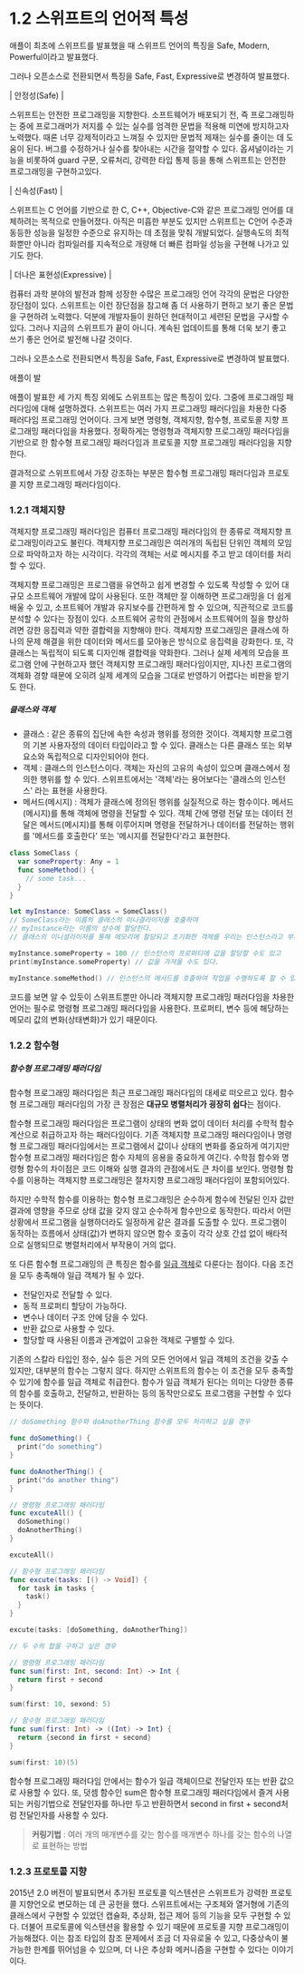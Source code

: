 # 1.2 스위프트의 언어적 특성

애플이 최초에 스위프트를 발표했을 때 스위프트 언어의 특징을 Safe, Modern, Powerful이라고 발표했다.

그러나 오픈소스로 전환되면서 특징을 Safe, Fast, Expressive로 변경하여 발표했다.

| 안정성(Safe) |

 스위프트는 안전한 프로그래밍을 지향한다. 소프트웨어가 배포되기 전, 즉 프로그래밍하는 중에 프로그래머가 저지를 수 있는 실수를 엄격한 문법을 적용해 미연에 방지하고자 노력했다. 때론 너무 강제적이라고 느껴질 수 있지만 문법적 제재는 실수를 줄이는 데 도움이 된다. 버그를 수정하거나 실수를 찾아내는 시간을 절약할 수 있다. 옵셔널이라는 기능을 비롯하여 guard 구문, 오류처리, 강력한 타입 통제 등을 통해 스위프트는 안전한 프로그래밍을 구현하고있다.

| 신속성(Fast) |

 스위프트는 C 언어를 기반으로 한 C, C++, Objective-C와 같은 프로그래밍 언어를 대체하려는 목적으로 만들어졌다. 아직은 미흡한 부분도 있지만 스위프트는 C언어 수준과 동등한 성능을 일정한 수준으로 유지하는 데 초점을 맞춰 개발되었다. 실행속도의 최적화뿐만 아니라 컴파일러를 지속적으로 개량해 더 빠른 컴파일 성능을 구현해 나가고 있기도 한다.

| 더나은 표현성(Expressive) |

 컴퓨터 과학 분야의 발전과 함께 성장한 수많은 프로그래밍 언어 각각의 문법은 다양한 장단점이 있다. 스위프트는 이런 장단점을 참고해 좀 더 사용하기 편하고 보기 좋은 문법을 구현하려 노력했다. 덕분에 개발자들이 원하던 현대적이고 세련된 문법을 구사할 수 있다. 그러나 지금의 스위프트가 끝이 아니다. 계속된 업데이트를 통해 더욱 보기 좋고 쓰기 좋은 언어로 발전해 나갈 것이다. 



그러나 오픈소스로 전환되면서 특징을 Safe, Fast, Expressive로 변경하여 발표했다.

애플이 발





애플이 발표한 세 가지 특징 외에도 스위프트는 많은 특징이 있다. 그중에 프로그래밍 패러다임에 대해 설명하겠다. 스위프트는 여러 가지 프로그래밍 패러다임을 차용한 다중 패러다임 프로그래밍 언어이다. 크게 보면 명령형, 객체지향, 함수형, 프로토콜 지향 프로그래밍 패러다임을 차용했다. 정확하게는 명령형과 객체지향 프로그래밍 패러다임을 기반으로 한 함수형 프로그래밍 패러다임과 프로토콜 지향 프로그래밍 패러다임을 지향한다. 

결과적으로 스위프트에서 가장 강조하는 부분은 함수형 프로그래밍 패러다임과 프로토콜 지향 프로그래밍 패러다임이다. 



### 1.2.1 객체지향

객체지향 프로그래밍 패러다임은 컴퓨터 프로그래밍 패러다임의 한 종류로 객체지향 프로그래밍이라고도 불린다. 객체지향 프로그래밍은 여러개의 독립된 단위인 객체의 모임으로 파악하고자 하는 시각이다. 각각의 객체는 서로 메시지를 주고 받고 데이터를 처리할 수 있다.

객체지향 프로그래밍은 프로그램을 유연하고 쉽게 변경할 수 있도록 작성할 수 있어 대규모 소프트웨어 개발에 많이 사용된다. 또한 객체만 잘 이해하면 프로그래밍을 더 쉽게 배울 수 있고, 소프트웨어 개발과 유지보수를 간편하게 할 수 있으며, 직관적으로 코드를 분석할 수 있다는 장점이 있다. 소프트웨어 공학의 관점에서 소프트웨어의 질을 향상하려면 강한 응집력과 약한 결합력을 지향해야 한다. 객체지향 프로그래밍은 클래스에 하나의 문제 해결을 위한 데이터와 메서드를 모아놓은 방식으로 응집력을 강화한다. 또, 각 클래스는 독립적이 되도록 디자인해 결합력을 약화한다. 그러나 실제 세계의 모습을 프로그램 안에 구현하고자 했던 객체지향 프로그래밍 패러다임이지만, 지나친 프로그램의 객체화 경향 때문에 오히려 실제 세계의 모습을 그대로 반영하기 어렵다는 비판을 받기도 한다.



##### 클래스와 객체

- 클래스 : 같은 종류의 집단에 속한 속성과 행위를 정의한 것이다. 객체지향 프로그램의 기본 사용자정의 데이터 타입이라고 할 수 있다. 클래스는 다른 클래스 또는 외부 요소와 독립적으로 디자인되어야 한다.
- 객체 : 클래스의 인스턴스이다. 객체는 자신의 고유의 속성이 있으며 클래스에서 정의한 행위를 할 수 있다. 스위프트에서는 '객체'라는 용어보다는 '클래스의 인스턴스' 라는 표현을 사용한다.
- 메서드(메시지) :  객체가 클래스에 정의된 행위를 실질적으로 하는 함수이다. 메서드(메시지)를 통해 객체에 명령을 전달할 수 있다. 객체 간에 명령 전달 또는 데이터 전달은 메서드(메시지)를 통해 이루어지며 명령을 전달하거나 데이터를 전달하는 행위를 '메서드를 호출한다' 또는 '메시지를 전달한다'라고 표현한다.

```swift
class SomeClass {
  var someProperty: Any = 1
  func someMethod() {
    // some task...
  }
}

let myInstance: SomeClass = SomeClass()
// SomeClass라는 이름의 클래스의 이니결라이저를 호출하여 
// myInstance라는 이름의 상수에 할당한다. 
// 클래스의 이니셜라이저를 통해 메모리에 할당되고 초기화한 객체를 우리는 인스턴스라고 부른다.

myInstance.someProperty = 100 // 인스턴스의 프로퍼티에 값을 할당할 수도 있고
print(myInstance.someProperty) // 값을 가져올 수도 있다.

myInstance.someMethod() // 인스턴스의 메서드를 호출하여 작업을 수행하도록 할 수 있다.
```

코드를 보면 알 수 있듯이 스위프트뿐만 아니라 객체지향 프로그래밍 패러다임을 차용한 언어는 필수로 명령형 프로그래밍 패러다임을 사용한다. 프로퍼티, 변수 등에 해당하는 메모리 값의 변화(상태변화)가 있기 때문이다.



### 1.2.2 함수형

##### 함수형 프로그래밍 패러다임

함수형 프로그래밍 패러다임은 최근 프로그래밍 패러다임의 대세로 떠오르고 있다. 함수형 프로그래밍 패러다임의 가장 큰 장점은 **대규모 병렬처리가 굉장히 쉽다**는 점이다. 

함수형 프로그래밍 패러다임은 프로그램이 상태의 변화 없이 데이터 처리를 수학적 함수 계산으로 취급하고자 하는 패러다임이다. 기존 객체지향 프로그래밍 패러다임이나 명령형 프로그래밍 패러다임에서는 프로그램에서 값이나 상태의 변화를 중요하게 여기지만 함수형 프로그래밍 패러다임은 함수 자체의 응용을 중요하게 여긴다. 수학점 함수와 명령형 함수의 차이점은 코드 이해와 실행 결과의 관점에서도 큰 차이를 보인다. 명령형 함수를 이용하는 객체지향 프로그래밍은 절차지향 프로그래밍 패러다임이 포함되어있다.

하지만 수학적 함수를 이용하는 함수형 프로그래밍은 순수하게 함수에 전달된 인자 값만 결과에 영향을 주므로 상태 값을 갖지 않고 순수하게 함수만으로 동작한다. 따라서 어떤 상황에서 프로그램을 실행하더라도 일정하게 같은 결과를 도출할 수 있다. 프로그램이 동작하는 흐름에서 상태(값)가 변하지 않으면 함수 호출이 각각 상호 간섭 없이 배타적으로 실행되므로 병렬처리에서 부작용이 거의 없다. 

또 다른 함수형 프로그래밍의 큰 특징은 함수를 [일급 객체](https://ko.wikipedia.org/wiki/일급_객체)로 다룬다는 점이다.  다음 조건을 모두 충족해야 일급 객체가 될 수 있다. 

- 전달인자로 전달할 수 있다.
- 동적 프로퍼티 할당이 가능하다.
- 변수나 데이터 구조 안에 담을 수 있다.
- 반환 값으로 사용할 수 있다.
- 할당할 때 사용된 이름과 관계없이 고유한 객체로 구별할 수 있다.

기존의 스칼라 타입인 정수, 실수 등은 거의 모든 언어에서 일급 객체의 조건을 갖출 수 있지만, 대부분의 함수는 그렇지 않다. 하지만 스위프트의 함수는 이 조건을 모두 충족할 수 있기에 함수를 일급 객체로 취급한다. 함수가 일급 객체가 된다는 의미는 다양한 종류의 함수를 호출하고, 전달하고, 반환하는 등의 동작만으로도 프로그램을 구현할 수 있다는 뜻이다. 

```swift
// doSomething 함수와 doAnotherThing 함수를 모두 처리하고 싶을 경우

func doSomething() {
  print("do something")
}

func doAnotherThing() {
  print("do another thing")
}

// 명령형 프로그래밍 패러다임
func excuteAll() {
  doSomething()
  doAnotherThing()
}

excuteAll()

// 함수형 프로그래밍 패러다임
func excute(tasks: [() -> Void]) {
  for task in tasks {
    task()
  }
}

excute(tasks: [doSomething, doAnotherThing])
```

```swift
// 두 수의 합을 구하고 싶은 경우

// 명령형 프로그래밍 패러다임
func sum(first: Int, second: Int) -> Int {
  return first + second
}

sum(first: 10, sexond: 5)

// 함수형 프로그래밍 패러다임
func sum(first: Int) -> ((Int) -> Int) {
  return {second in first + second}
}

sum(first: 10)(5)
```

함수형 프로그래밍 패러다임 안에서는 함수가 일급 객체이므로 전달인자 또는 반환 값으로 사용할 수 있다. 또, 덧셈 함수인 sum은 함수형 프로그래밍 패러다임에서 즐겨 사용되는 커링기법으로 전달인자를 하나만 두고 반환하면서 second in first + second처럼 전달인자를 사용할 수 있다.  

> **커링기법** : 여러 개의 매개변수를 갖는 함수를 매개변수 하나를 갖는 함수의 나열로 표현하는 방법

### 1.2.3 프로토콜 지향

2015년 2.0 버전이 발표되면서 추가된 프로토콜 익스텐션은 스위프트가 강력한 프로토콜 지향언오로 변모하는 데 큰 공헌을 했다. 스위프트에서는 구조체와 열거형에 기존의 클래스에서 구현할 수 있었던 캡슐화, 추상화, 접근 제어 등의 기능을 모두 구현할 수 있다. 더불어 프로토콜에 익스텐션을 활용할 수 있기 때문에 프로토콜 지향 프로그래밍이 가능해졌다. 이는 참조 타입의 참조 문제에서 조금 더 자유로울 수 있고, 다중상속이 불가능한 한계를 뛰어넘을 수 있으며, 더 나은 추상화 메커니즘을 구현할 수 있다는 이야기이다. 
